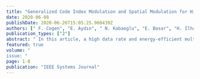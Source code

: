 ```yaml
---
title: "Generalized Code Index Modulation and Spatial Modulation for High Rate and Energy-Efficient MIMO Systems on Rayleigh Block-Fading Channel"
date: 2020-06-08
publishDate: 2020-06-26T15:05:25.960439Z
authors: [" F. Cogen", "E. Aydın", " N. Kabaoglu", "E. Basar", "H. Ilhan"]
publication_types: ["2"]
abstract: " In this article, a high data rate and energy-efficient multiple-input multiple-output transmission scheme is considered by combining two popular and rational modulation techniques: spatial modulation (SM) and code index modulation-spread spectrum (CIM-SS). Since in the considered system, called generalized CIM-SM (GCIM-SM), incoming information bits determine modulated symbols, activated transmit antenna indices as well as their corresponding spreading code indices, data bits are conveyed not only by modulated symbols but also by the indices of the active antenna and spreading codes. Hence, a GCIM-SM scheme accommodates faster data rates while spending less transmission power and possessing better error performance compared to the conventional direct sequence spread spectrum (DS-SS), SM, quadrature SM (QSM), and CIM-SS systems. The mathematical expressions of the GCIM-SM system for bit error rate, throughput, energy efficiency, and the system complexity are derived to analyze the overall system performance. Besides, it has been shown via computer simulations that the GCIM-SM system has lower transmission energy, faster data transmission rate, and better error performance than DS-SS, SM, QSM, and CIM-SS systems. Performance analysis of the considered system was performed on Rayleigh block-fading channels for quadrature amplitude modulation technique."
featured: true
volume: "
issue: "
page: 1-8
publication: "IEEE Systems Journal"
---
```


